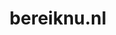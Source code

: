 ---
layout: post
title:  "bereiknu.nl"
internal_url:  "/dutchgov/bereiknu.nl.html"
subdomains_count: 2
all_subdomains_count: 5
urls_count: 2
ssl_rank: 0
http_rank: 45
url_link: /data/bereiknu.nl/urls.txt
all_subdomains_link: /data/bereiknu.nl/all_subdomains.txt
subdomains_link: /data/bereiknu.nl/subdomains.txt
categories: dutchgov
---